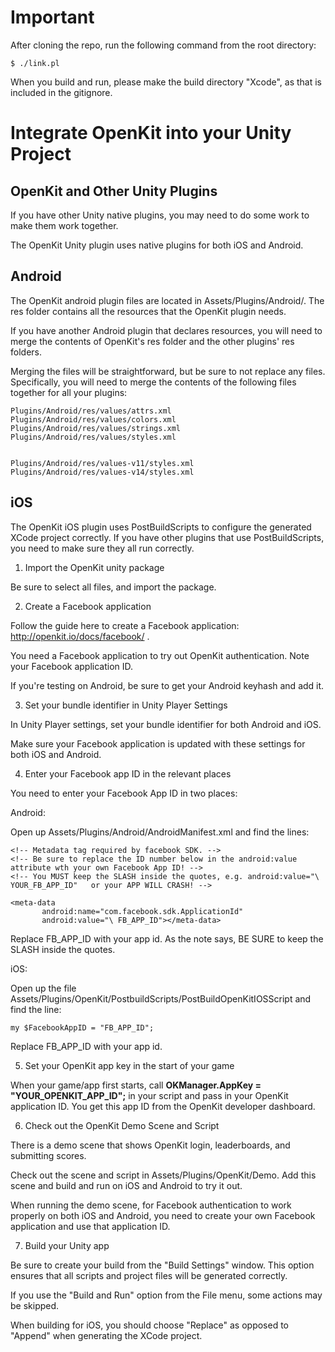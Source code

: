Important
=========

After cloning the repo, run the following command from the root directory: 
```
$ ./link.pl
```

When you build and run, please make the build directory "Xcode", as that is
included in the gitignore.

Integrate OpenKit into your Unity Project
=========================================

OpenKit and Other Unity Plugins
--------------------------------

If you have other Unity native plugins, you may need to do some work to make them work together. 

The OpenKit Unity plugin uses native plugins for both iOS and Android.

Android
---------
The OpenKit android plugin files are located in Assets/Plugins/Android/. The res folder contains all the resources that the OpenKit plugin needs.

If you have another Android plugin that declares resources, you will need to merge the contents of OpenKit's res folder and the other plugins' res folders.

Merging the files will be straightforward, but be sure to not replace any files. Specifically, you will need to merge the contents of the following files together for all your plugins:

	Plugins/Android/res/values/attrs.xml
	Plugins/Android/res/values/colors.xml
	Plugins/Android/res/values/strings.xml
	Plugins/Android/res/values/styles.xml
	
	
	Plugins/Android/res/values-v11/styles.xml
	Plugins/Android/res/values-v14/styles.xml
	
iOS
----------

The OpenKit iOS plugin uses PostBuildScripts to configure the generated XCode project correctly. If you have other plugins that use PostBuildScripts, you need to make sure they all run correctly. 


1. Import the OpenKit unity package

Be sure to select all files, and import the package.

2. Create a Facebook application 

Follow the guide here to create a Facebook application: http://openkit.io/docs/facebook/ . 

You need a Facebook application to try out OpenKit authentication. Note your Facebook application ID. 

If you're testing on Android, be sure to get your Android keyhash and add it. 

3. Set your bundle identifier in Unity Player Settings 

In Unity Player settings, set your bundle identifier for both Android and iOS.

Make sure your Facebook application is updated with these settings for both iOS and Android. 

4. Enter your Facebook app ID in the relevant places

You need to enter your Facebook App ID in two places:

Android:

Open up Assets/Plugins/Android/AndroidManifest.xml and find the lines:

	<!-- Metadata tag required by facebook SDK. -->
	<!-- Be sure to replace the ID number below in the android:value attribute wth your own Facebook App ID! -->
	<!-- You MUST keep the SLASH inside the quotes, e.g. android:value="\ YOUR_FB_APP_ID"   or your APP WILL CRASH! -->
	
	<meta-data
	       android:name="com.facebook.sdk.ApplicationId"
	       android:value="\ FB_APP_ID"></meta-data>
	
Replace FB_APP_ID with your app id. As the note says, BE SURE to keep the SLASH inside the quotes.

iOS:

Open up the file Assets/Plugins/OpenKit/PostbuildScripts/PostBuildOpenKitIOSScript and find the line:

	my $FacebookAppID = "FB_APP_ID";

Replace FB_APP_ID with your app id. 

5. Set your OpenKit app key in the start of your game

When your game/app first starts, call **OKManager.AppKey = "YOUR_OPENKIT_APP_ID";** in your script and pass in your OpenKit application ID. You get this app ID from the OpenKit developer dashboard.

6. Check out the  OpenKit Demo Scene and Script

There is a demo scene that shows OpenKit login, leaderboards, and submitting scores. 

Check out the scene and script in Assets/Plugins/OpenKit/Demo. Add this scene and build and run on iOS and Android to try it out. 

When running the demo scene, for Facebook authentication to work properly on both iOS and Android, you need to create your own Facebook application and use that application ID. 

7. Build your Unity app

Be sure to create your build from the "Build Settings" window. This option ensures that all scripts and project files will be generated correctly.

If you use the "Build and Run" option from the File menu, some actions may be skipped. 

When building for iOS, you should choose "Replace" as opposed to "Append" when generating the XCode project. 
	
